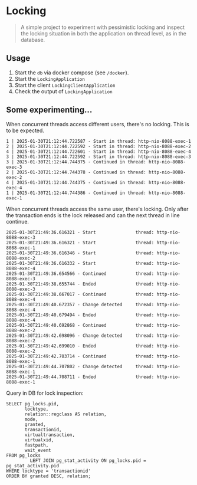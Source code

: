 # Locking

> A simple project to experiment with pessimistic locking and inspect the locking situation in both the application on thread level, as in the database.

## Usage

1. Start the `db` via docker compose (see `/docker`).
2. Start the `LockingApplication`
3. Start the client `LockingClientApplication`
4. Check the output of `LockingApplication`

## Some experimenting...

When concurrent threads access different users, there's no locking. This is to be expected.

```
1 | 2025-01-30T21:12:44.722587 - Start in thread: http-nio-8088-exec-1
2 | 2025-01-30T21:12:44.722592 - Start in thread: http-nio-8088-exec-2
4 | 2025-01-30T21:12:44.722601 - Start in thread: http-nio-8088-exec-4
3 | 2025-01-30T21:12:44.722592 - Start in thread: http-nio-8088-exec-3
3 | 2025-01-30T21:12:44.744375 - Continued in thread: http-nio-8088-exec-3
2 | 2025-01-30T21:12:44.744378 - Continued in thread: http-nio-8088-exec-2
4 | 2025-01-30T21:12:44.744375 - Continued in thread: http-nio-8088-exec-4
1 | 2025-01-30T21:12:44.744386 - Continued in thread: http-nio-8088-exec-1
```

When concurrent threads access the same user, there's locking. Only after the transaction ends is the lock released and can the next thread in line continue.

```
2025-01-30T21:49:36.616321 - Start 				 thread: http-nio-8088-exec-3
2025-01-30T21:49:36.616321 - Start 				 thread: http-nio-8088-exec-1
2025-01-30T21:49:36.616346 - Start 				 thread: http-nio-8088-exec-2
2025-01-30T21:49:36.616332 - Start 				 thread: http-nio-8088-exec-4
2025-01-30T21:49:36.654566 - Continued 			 thread: http-nio-8088-exec-3
2025-01-30T21:49:38.655744 - Ended 				 thread: http-nio-8088-exec-3
2025-01-30T21:49:38.667017 - Continued 			 thread: http-nio-8088-exec-4
2025-01-30T21:49:40.672357 - Change detected 	 thread: http-nio-8088-exec-4
2025-01-30T21:49:40.679494 - Ended 				 thread: http-nio-8088-exec-4
2025-01-30T21:49:40.692868 - Continued 			 thread: http-nio-8088-exec-2
2025-01-30T21:49:42.698096 - Change detected 	 thread: http-nio-8088-exec-2
2025-01-30T21:49:42.699010 - Ended 				 thread: http-nio-8088-exec-2
2025-01-30T21:49:42.703714 - Continued 			 thread: http-nio-8088-exec-1
2025-01-30T21:49:44.707802 - Change detected 	 thread: http-nio-8088-exec-1
2025-01-30T21:49:44.708711 - Ended 				 thread: http-nio-8088-exec-1
```

Query in DB for lock inspection:
```
SELECT pg_locks.pid,
       locktype,
       relation::regclass AS relation,
       mode,
       granted,
       transactionid,
       virtualtransaction,
       virtualxid,
       fastpath,
       wait_event
FROM pg_locks
         LEFT JOIN pg_stat_activity ON pg_locks.pid = pg_stat_activity.pid
WHERE locktype = 'transactionid'
ORDER BY granted DESC, relation;

```
